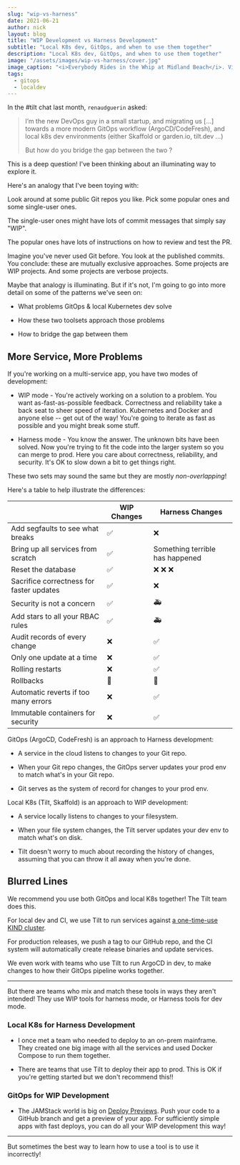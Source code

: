 ```yaml
---
slug: "wip-vs-harness"
date: 2021-06-21
author: nick
layout: blog
title: "WIP Development vs Harness Development"
subtitle: "Local K8s dev, GitOps, and when to use them together"
description: "Local K8s dev, GitOps, and when to use them together"
image: "/assets/images/wip-vs-harness/cover.jpg"
image_caption: "<i>Everybody Rides in the Whip at Midland Beach</i>. Via <a href='https://digitalcollections.nypl.org/items/510d47d9-c024-a3d9-e040-e00a18064a99'>The New York Public Library</a>."
tags:
  - gitops
  - localdev
---
```


In the #tilt chat last month, `renaudguerin` asked:

> I’m the new DevOps guy in a small startup, and migrating us [...]
> towards a more modern GitOps workflow (ArgoCD/CodeFresh), and
> local k8s dev environments (either Skaffold or garden.io, tilt.dev ...) 
>
> But how do you bridge the gap between the two ?

This is a deep question! I've been thinking about an illuminating way to explore
it.

Here's an analogy that I've been toying with:

Look around at some public Git repos you like. Pick some popular ones and some
single-user ones.

The single-user ones might have lots of commit messages that simply say "WIP".

The popular ones have lots of instructions on how to review and test the PR.

Imagine you've never used Git before. You look at the published commits. You
conclude: these are mutually exclusive approaches. Some projects are WIP
projects. And some projects are verbose projects.

Maybe that analogy is illuminating. But if it's not, I'm going to go into more
detail on some of the patterns we've seen on:

- What problems GitOps & local Kubernetes dev solve

- How these two toolsets approach those problems

- How to bridge the gap between them

## More Service, More Problems

If you're working on a multi-service app, you have two modes of development:

- WIP mode - You're actively working on a solution to a problem. You want
  as-fast-as-possible feedback. Correctness and reliability take a back seat 
  to sheer speed of iteration. Kubernetes and Docker and anyone else --
  get out of the way!  You're going to iterate as fast as possible and you might break
  some stuff.

- Harness mode - You know the answer. The unknown bits have been solved. Now you're
  trying to fit the code into the larger system so you can merge to prod. 
  Here you care about correctness, reliability, and security. It's OK to slow
  down a bit to get things right.

These two sets may sound the same but they are mostly *non-overlapping*!

Here's a table to help illustrate the differences:

|          | WIP Changes | Harness Changes |
----------------|-------------|------------------
| Add segfaults to see what breaks                 | ✅ | ❌️                             |
| Bring up all services from scratch               | ✅ | Something terrible has happened |
| Reset the database                               | ✅️ | ❌ ❌ ❌                      |
| Sacrifice correctness for faster updates | ✅  |     ❌️                            |
| Security is not a concern | ✅ | 🚑 |
| Add stars to all your RBAC rules | ✅ | 🚑 |
| Audit records of every change | ❌️| ✅ |
| Only one update at a time | ❌️| ✅ |
| Rolling restarts | ❌ | ✅ |
| Rollbacks | 🤷 | 🙏 |
| Automatic reverts if too many errors | ❌ | ✅ |
| Immutable containers for security | ❌ | ✅ |

GitOps (ArgoCD, CodeFresh) is an approach to Harness development:

- A service in the cloud listens to changes to your Git repo.

- When your Git repo changes, the GitOps server updates your prod env to match
  what's in your Git repo.

- Git serves as the system of record for changes to your prod env.

Local K8s (Tilt, Skaffold) is an approach to WIP development:

- A service locally listens to changes to your filesystem.

- When your file system changes, the Tilt server updates your dev env to match
  what's on disk.

- Tilt doesn't worry to much about recording the history of changes, assuming
  that you can throw it all away when you're done.

## Blurred Lines

We recommend you use both GitOps and local K8s together! The Tilt team does this.

For local dev and CI, we use Tilt to run services against [a one-time-use KIND
cluster](https://blog.tilt.dev/2021/04/02/kubernetes-on-ci.html).

For production releases, we push a tag to our GitHub repo, and the CI system
will automatically create release binaries and update services.

We even work with teams who use Tilt to run ArgoCD in dev, to make changes to
how their GitOps pipeline works together.

---

But there are teams who mix and match these tools in ways they aren't intended! They
use WIP tools for harness mode, or Harness tools for dev mode.

### Local K8s for Harness Development

- I once met a team who needed to deploy to an on-prem mainframe. They created
  one big image with all the services and used Docker Compose to run them
  together.
  
- There are teams that use Tilt to deploy their app to prod. This is OK if
  you're getting started but we don't recommend this!!

### GitOps for WIP Development

- The JAMStack world is big on [Deploy
  Previews](https://www.netlify.com/blog/2016/07/20/introducing-deploy-previews-in-netlify/).
  Push your code to a GitHub branch and get a preview of your app. For
  sufficiently simple apps with fast deploys, you can do all your WIP
  development this way!
  
---

But sometimes the best way to learn how to use a tool is to use it incorrectly!








